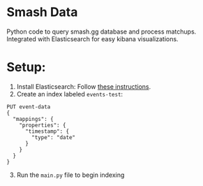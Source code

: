 # Smash Data
Python code to query smash.gg database and process matchups.  
Integrated with Elasticsearch for easy kibana visualizations. 

# Setup:
1. Install Elasticsearch: Follow [these instructions](https://www.elastic.co/guide/en/elasticsearch/reference/current/install-elasticsearch.html).
2. Create an index labeled `events-test`: 
```
PUT event-data
{
  "mappings": {
    "properties": {
      "timestamp": {
        "type": "date"
      }
    }
  }
}
```
3. Run the `main.py` file to begin indexing  
